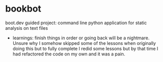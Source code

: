 # bookbot

boot.dev guided project: command line python application for static analysis on text files

- learnings: finish things in order or going back will be a nightmare. Unsure why I somehow skipped some of the lessons when originally doing this but to fully complete I redid some lessons but by that time I had refactored the code on my own and it was a pain.

